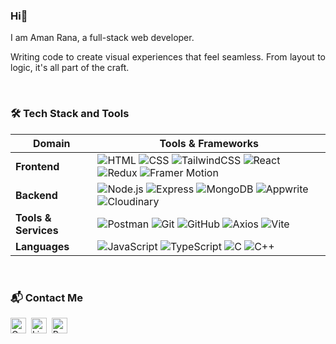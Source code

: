 <h3 align="left">Hi👋 </h3>

<p align="left" style="text-align: justify;">
  I am Aman Rana, a full-stack web developer.
</p>

<p align="left" style="text-align: justify;">
  Writing code to create visual experiences that feel seamless. From layout to logic, it's all part of the craft.
</p>

<br>

### 🛠 Tech Stack and Tools

| Domain             | Tools & Frameworks                                                                                                                                                                                                                                                                                        |
|--------------------|-----------------------------------------------------------------------------------------------------------------------------------------------------------------------------------------------------------------------------------------------------------------------------------------------------------|
| **Frontend**       | ![HTML](https://img.shields.io/badge/-HTML-E34F26?style=flat&logo=html5&logoColor=white) ![CSS](https://img.shields.io/badge/-CSS-264de4?style=flat&logo=css3&logoColor=white) ![TailwindCSS](https://img.shields.io/badge/-Tailwind-06B6D4?style=flat&logo=tailwindcss&logoColor=white) ![React](https://img.shields.io/badge/-React-20232A?style=flat&logo=react&logoColor=61DAFB) ![Redux](https://img.shields.io/badge/-Redux-764ABC?style=flat&logo=redux&logoColor=white) ![Framer Motion](https://img.shields.io/badge/-Framer_Motion-005571?style=flat&logo=framer) |
| **Backend**        | ![Node.js](https://img.shields.io/badge/-Node.js-43853D?style=flat&logo=node.js&logoColor=white) ![Express](https://img.shields.io/badge/-Express-000000?style=flat&logo=express&logoColor=white) ![MongoDB](https://img.shields.io/badge/-MongoDB-47A248?style=flat&logo=mongodb&logoColor=white) ![Appwrite](https://img.shields.io/badge/-Appwrite-F02E65?style=flat&logo=appwrite&logoColor=white) ![Cloudinary](https://img.shields.io/badge/-Cloudinary-3448C5?style=flat&logo=cloudinary) |
| **Tools & Services** | ![Postman](https://img.shields.io/badge/-Postman-FF6C37?style=flat&logo=postman&logoColor=white) ![Git](https://img.shields.io/badge/-Git-F05032?style=flat&logo=git&logoColor=white) ![GitHub](https://img.shields.io/badge/-GitHub-181717?style=flat&logo=github&logoColor=white) ![Axios](https://img.shields.io/badge/-Axios-5A29E4?style=flat&logo=axios&logoColor=white) ![Vite](https://img.shields.io/badge/-Vite-646CFF?style=flat&logo=vite&logoColor=white) |
| **Languages**      | ![JavaScript](https://img.shields.io/badge/-JavaScript-F7DF1E?style=flat&logo=javascript&logoColor=black) ![TypeScript](https://img.shields.io/badge/-TypeScript-3178C6?style=flat&logo=typescript&logoColor=white) ![C](https://img.shields.io/badge/-C-00599C?style=flat&logo=c&logoColor=white) ![C++](https://img.shields.io/badge/-C++-00599C?style=flat&logo=cplusplus&logoColor=white)  |


<br>


### 📬 Contact Me

<div align="left">
  <a href="mailto:amanranahere@gmail.com" target="_blank"><img src="https://img.shields.io/static/v1?message=Email&logo=gmail&label=&color=D14836&logoColor=white&style=for-the-badge" height="25" alt="Gmail Badge" /></a>&nbsp;
  <a href="https://www.linkedin.com/in/aman-rana-709a0a330/" target="_blank"><img src="https://img.shields.io/static/v1?message=LinkedIn&logo=linkedin&label=&color=0077B5&logoColor=white&style=for-the-badge" height="25" alt="LinkedIn Badge" /></a>&nbsp;
  <a href="https://amanrana.vercel.app" target="_blank"><img src="https://img.shields.io/static/v1?message=Portfolio&logo=vercel&label=&color=000&logoColor=white&style=for-the-badge" height="25" alt="Portfolio Badge" /></a>
</div>

